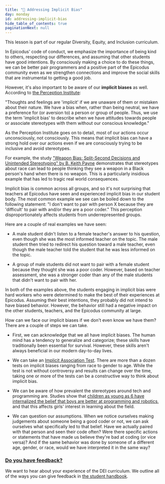 ```yaml
---
title: "📓 Addressing Implicit Bias"
day: monday
id: addressing-implicit-bias
hide_table_of_contents: true
paginationNext: null
---
```


This lesson is part of our regular Diversity, Equity, and Inclusion curriculum.

In Epicodus' code of conduct, we emphasize the importance of being kind to others, respecting our differences, and assuming that other students have good intentions. By consciously making a choice to do these things, we can be better pair programmers and a positive part of the Epicodus community even as we strengthen connections and improve the social skills that are instrumental to getting a good job.

However, it's also important to be aware of our **implicit biases** as well. According to [the Perception Institute](https://perception.org/research/implicit-bias/):

"Thoughts and feelings are 'implicit' if we are unaware of them or mistaken about their nature. We have a bias when, rather than being neutral, we have a preference for (or aversion to) a person or group of people. Thus, we use the term 'implicit bias' to describe when we have attitudes towards people or associate stereotypes with them without our conscious knowledge."

As the Perception Institute goes on to detail, most of our actions occur unconsciously, not consciously. This means that implicit bias can have a strong hold over our actions even if we are consciously trying to be inclusive and avoid stereotypes.

For example, the study ["Weapon Bias: Split-Second Decisions and Unintended Stereotyping" by B. Keith Payne](https://journals.sagepub.com/doi/10.1111/j.1467-8721.2006.00454.x) demonstrates that stereotypes about race can lead to people thinking they see a weapon in a Black person's hand when there is no weapon. This is a particularly insidious example that has led to tragic real world consequences.

Implicit bias is common across all groups, and so it's not surprising that teachers at Epicodus have seen and experienced implicit bias in our student body. The most common example we see can be boiled down to the following statement: "I don't want to pair with person X because they are 'difficult' to pair with and/or they are a poor coder." This perception disproportionately affects students from underrepresented groups.

Here are a couple of real examples we have seen:

* A male student didn't listen to a female teacher's answer to his question, even though she was the most informed teacher on the topic. The male student then tried to redirect his question toward a male teacher, even though the male teacher told the student that he was less informed on the topic.

* A group of male students did not want to pair with a female student because they thought she was a poor coder. However, based on teacher assessment, she was a stronger coder than any of the male students that didn't want to pair with her.

In both of the examples above, the students engaging in implicit bias were hard workers who were determined to make the best of their experiences at Epicodus. Assuming their best intentions, they probably did not intend to have biased behavior. However, the behavior still had a negative impact on the other students, teachers, and the Epicodus community at large.

How can we face our implicit biases if we don't even know we have them? There are a couple of steps we can take.

* First, we can acknowledge that we all have implicit biases. The human mind has a tendency to generalize and categorize; these skills have traditionally been essential for survival. However, these skills aren't always beneficial in our modern day-to-day lives.

* We can take an [Implicit Association Test](https://implicit.harvard.edu/implicit/takeatest.html). There are more than a dozen tests on implicit biases ranging from race to gender to age. While the test is not without controversy and results can change over the time, taking one or more of the tests can be a constructive way to think about implicit bias.

* We can be aware of how prevalent the stereotypes around tech and programming are. Studies show that [children as young as 6 have internalized the belief that boys are better at programming and robotics](http://blogs.edweek.org/edweek/curriculum/2017/05/gender_stereotypes_coding_ability_start_young_1st_grade.html), and that this affects girls' interest in learning about the field.

* We can question our assumptions. When we notice ourselves making judgements about someone being a good coder or not, we can ask ourselves what specifically led to that belief. Have we actually paired with that person and seen their code often? Were there specific actions or statements that have made us believe they're bad at coding (or vice versa)? And if the same behavior was done by someone of a different age, gender, or race, would we have interpreted it in the same way?

### [Do you have feedback?](#do-you-have-feedback)

We want to hear about your experience of the DEI curriculum. We outline all of the ways you can give feedback in [the student handbook](/student-handbook#giving-feedback).
